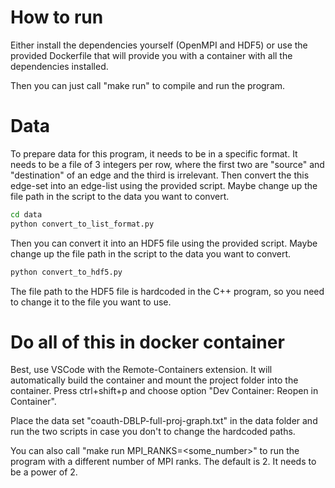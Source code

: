 # How to run

Either install the dependencies yourself (OpenMPI and HDF5) or use the provided Dockerfile that will provide you with a container with all the dependencies installed.

Then you can just call "make run" to compile and run the program.

# Data

To prepare data for this program, it needs to be in a specific format.
It needs to be a file of 3 integers per row, where the first two are "source" and "destination" of an edge and the third is irrelevant.
Then convert the this edge-set into an edge-list using the provided script. Maybe change up the file path in the script to the data you want to convert.

```bash
cd data
python convert_to_list_format.py
```

Then you can convert it into an HDF5 file using the provided script. Maybe change up the file path in the script to the data you want to convert.

```bash
python convert_to_hdf5.py
```

The file path to the HDF5 file is hardcoded in the C++ program, so you need to change it to the file you want to use.

# Do all of this in docker container

Best, use VSCode with the Remote-Containers extension. It will automatically build the container and mount the project folder into the container. Press ctrl+shift+p and choose option "Dev Container: Reopen in Container".

Place the data set "coauth-DBLP-full-proj-graph.txt" in the data folder and run the two scripts in case you don't to change the hardcoded paths.

You can also call "make run MPI_RANKS=<some_number>" to run the program with a different number of MPI ranks. The default is 2. It needs to be a power of 2.